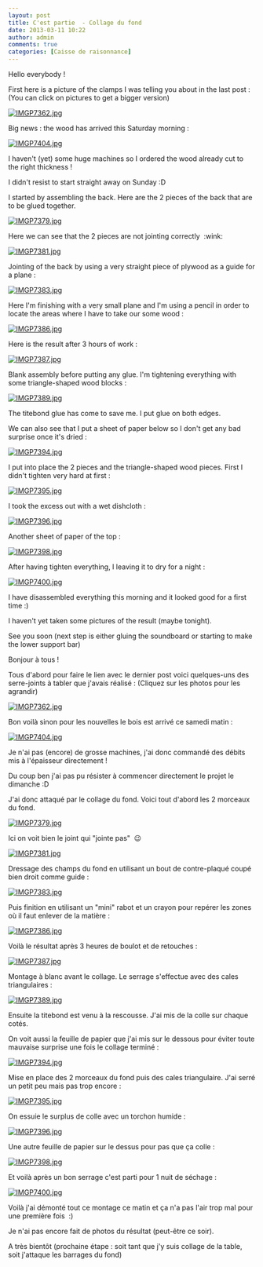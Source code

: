 ```yaml
---
layout: post
title: C'est partie  - Collage du fond
date: 2013-03-11 10:22
author: admin
comments: true
categories: [Caisse de raisonnance]
---
```

<!--:en--><p>Hello everybody !</p>

<p>First here is a picture of the clamps I was telling you about in the last post : (You can click on pictures to get a bigger version)</p>

<p><a href="https://lh6.googleusercontent.com/-39Z84k7DpFg/UTzLbb_IO8I/AAAAAAAAFH4/kLNcYKK-cBY/s1024/IMGP7362.jpg"><img src="https://lh6.googleusercontent.com/-39Z84k7DpFg/UTzLbb_IO8I/AAAAAAAAFH4/kLNcYKK-cBY/s600/IMGP7362.jpg" alt="IMGP7362.jpg" /></a></p>

<p>Big news : the wood has arrived this Saturday morning :</p>

<p><a href="https://lh3.googleusercontent.com/-ruoLrnSNpSM/UTz7yoW87PI/AAAAAAAAFJg/VU8CJTFNWC8/s1024/IMGP7404.jpg"><img src="https://lh3.googleusercontent.com/-ruoLrnSNpSM/UTz7yoW87PI/AAAAAAAAFJg/VU8CJTFNWC8/s600/IMGP7404.jpg" alt="IMGP7404.jpg" /></a></p>

<p>I haven't (yet) some huge machines so I ordered the wood already cut to the right thickness !</p>

<p>I didn't resist to start straight away on Sunday :D</p>

<p>I started by assembling the back. Here are the 2 pieces of the back that are to be glued together.</p>

<p><a href="https://lh3.googleusercontent.com/-Pvq4fcHSOoY/UTzLbew9BeI/AAAAAAAAFHw/WHLLrcjDpsY/s1024/IMGP7379.jpg"><img src="https://lh3.googleusercontent.com/-Pvq4fcHSOoY/UTzLbew9BeI/AAAAAAAAFHw/WHLLrcjDpsY/s600/IMGP7379.jpg" alt="IMGP7379.jpg" /></a></p>

<p>Here we can see that the 2 pieces are not jointing correctly  :wink:</p>

<p><a href="https://lh6.googleusercontent.com/-ULOBwCYR1oE/UTzLc6-OR0I/AAAAAAAAFIA/g2uJ6ZBSECo/s1024/IMGP7381.jpg"><img src="https://lh6.googleusercontent.com/-ULOBwCYR1oE/UTzLc6-OR0I/AAAAAAAAFIA/g2uJ6ZBSECo/s600/IMGP7381.jpg" alt="IMGP7381.jpg" /></a></p>

<p>Jointing of the back by using a very straight piece of plywood as a guide for a plane :</p>

<p><a href="https://lh6.googleusercontent.com/-GvzE3RqBt4Y/UTzLdHBZ4tI/AAAAAAAAFIM/nk0Dfr-vm2E/s1024/IMGP7383.jpg"><img src="https://lh6.googleusercontent.com/-GvzE3RqBt4Y/UTzLdHBZ4tI/AAAAAAAAFIM/nk0Dfr-vm2E/s600/IMGP7383.jpg" alt="IMGP7383.jpg" /></a></p>

<p>Here I'm finishing with a very small plane and I'm using a pencil in order to locate the areas where I have to take our some wood :</p>

<p><a href="https://lh6.googleusercontent.com/-ory4TEqhy7w/UTzLdJT9sDI/AAAAAAAAFIQ/PBiHA7fEPtA/s1024/IMGP7386.jpg"><img src="https://lh6.googleusercontent.com/-ory4TEqhy7w/UTzLdJT9sDI/AAAAAAAAFIQ/PBiHA7fEPtA/s600/IMGP7386.jpg" alt="IMGP7386.jpg" /></a></p>

<p>Here is the result after 3 hours of work :</p>

<p><a href="https://lh5.googleusercontent.com/-Sv4-nBj19IU/UTzLeNPcN4I/AAAAAAAAFIY/UQgKCntiXfM/s1024/IMGP7387.jpg"><img src="https://lh5.googleusercontent.com/-Sv4-nBj19IU/UTzLeNPcN4I/AAAAAAAAFIY/UQgKCntiXfM/s600/IMGP7387.jpg" alt="IMGP7387.jpg" /></a></p>

<p>Blank assembly before putting any glue. I'm tightening everything with some triangle-shaped wood blocks :</p>

<p><a href="https://lh3.googleusercontent.com/-6nPH0YE3lxc/UTzLenbAtjI/AAAAAAAAFIk/dn93HpEfZck/s1024/IMGP7389.jpg"><img src="https://lh3.googleusercontent.com/-6nPH0YE3lxc/UTzLenbAtjI/AAAAAAAAFIk/dn93HpEfZck/s600/IMGP7389.jpg" alt="IMGP7389.jpg" /></a></p>

<p>The titebond glue has come to save me. I put glue on both edges.</p>

<p>We can also see that I put a sheet of paper below so I don't get any bad surprise once it's dried :</p>

<p><a href="https://lh6.googleusercontent.com/-REdnwV-PHJ0/UTzLe4r2iGI/AAAAAAAAFIo/ZFONq5Qh7l0/s1024/IMGP7394.jpg"><img src="https://lh6.googleusercontent.com/-REdnwV-PHJ0/UTzLe4r2iGI/AAAAAAAAFIo/ZFONq5Qh7l0/s600/IMGP7394.jpg" alt="IMGP7394.jpg" /></a></p>

<p>I put into place the 2 pieces and the triangle-shaped wood pieces. First I didn't tighten very hard at first :</p>

<p><a href="https://lh6.googleusercontent.com/-SfcYIpn1IN0/UTzLfWig4aI/AAAAAAAAFI0/UxwfO9PUWcw/s1024/IMGP7395.jpg"><img src="https://lh6.googleusercontent.com/-SfcYIpn1IN0/UTzLfWig4aI/AAAAAAAAFI0/UxwfO9PUWcw/s600/IMGP7395.jpg" alt="IMGP7395.jpg" /></a></p>

<p>I took the excess out with a wet dishcloth :</p>

<p><a href="https://lh5.googleusercontent.com/-CrdUEHjXLCY/UTzLfhtiTZI/AAAAAAAAFI4/tApCG1VdfL4/s1024/IMGP7396.jpg"><img src="https://lh5.googleusercontent.com/-CrdUEHjXLCY/UTzLfhtiTZI/AAAAAAAAFI4/tApCG1VdfL4/s600/IMGP7396.jpg" alt="IMGP7396.jpg" /></a></p>

<p>Another sheet of paper of the top :</p>

<p><a href="https://lh6.googleusercontent.com/-2ZB0EreQiSk/UTzLfxZSLRI/AAAAAAAAFJA/rwmgq075pc4/s1024/IMGP7398.jpg"><img src="https://lh6.googleusercontent.com/-2ZB0EreQiSk/UTzLfxZSLRI/AAAAAAAAFJA/rwmgq075pc4/s600/IMGP7398.jpg" alt="IMGP7398.jpg" /></a></p>

<p>After having tighten everything, I leaving it to dry for a night :</p>

<p><a href="https://lh3.googleusercontent.com/-DHKdTXbDRGE/UTzLh5vjOLI/AAAAAAAAFJI/ngMrjnmXArg/s1024/IMGP7400.jpg"><img src="https://lh3.googleusercontent.com/-DHKdTXbDRGE/UTzLh5vjOLI/AAAAAAAAFJI/ngMrjnmXArg/s600/IMGP7400.jpg" alt="IMGP7400.jpg" /></a></p>

<p>I have disassembled everything this morning and it looked good for a first time :)</p>

<p>I haven't yet taken some pictures of the result (maybe tonight).</p>

<p>See you soon (next step is either gluing the soundboard or starting to make the lower support bar)</p><!--:--><!--:fr-->Bonjour à tous !

Tous d'abord pour faire le lien avec le dernier post voici quelques-uns des serre-joints à tabler que j'avais réalisé : (Cliquez sur les photos pour les agrandir)

<a href="https://lh6.googleusercontent.com/-39Z84k7DpFg/UTzLbb_IO8I/AAAAAAAAFH4/kLNcYKK-cBY/s1024/IMGP7362.jpg"><img alt="IMGP7362.jpg" src="https://lh6.googleusercontent.com/-39Z84k7DpFg/UTzLbb_IO8I/AAAAAAAAFH4/kLNcYKK-cBY/s600/IMGP7362.jpg" /></a>

Bon voilà sinon pour les nouvelles le bois est arrivé ce samedi matin :

<a href="https://lh3.googleusercontent.com/-ruoLrnSNpSM/UTz7yoW87PI/AAAAAAAAFJg/VU8CJTFNWC8/s1024/IMGP7404.jpg"><img alt="IMGP7404.jpg" src="https://lh3.googleusercontent.com/-ruoLrnSNpSM/UTz7yoW87PI/AAAAAAAAFJg/VU8CJTFNWC8/s600/IMGP7404.jpg" /></a>

Je n'ai pas (encore) de grosse machines, j'ai donc commandé des débits mis à l'épaisseur directement !

Du coup ben j'ai pas pu résister à commencer directement le projet le dimanche :D

J'ai donc attaqué par le collage du fond. Voici tout d'abord les 2 morceaux du fond.

<a href="https://lh3.googleusercontent.com/-Pvq4fcHSOoY/UTzLbew9BeI/AAAAAAAAFHw/WHLLrcjDpsY/s1024/IMGP7379.jpg"><img alt="IMGP7379.jpg" src="https://lh3.googleusercontent.com/-Pvq4fcHSOoY/UTzLbew9BeI/AAAAAAAAFHw/WHLLrcjDpsY/s600/IMGP7379.jpg" /></a>

Ici on voit bien le joint qui "jointe pas"  :wink:

<a href="https://lh6.googleusercontent.com/-ULOBwCYR1oE/UTzLc6-OR0I/AAAAAAAAFIA/g2uJ6ZBSECo/s1024/IMGP7381.jpg"><img alt="IMGP7381.jpg" src="https://lh6.googleusercontent.com/-ULOBwCYR1oE/UTzLc6-OR0I/AAAAAAAAFIA/g2uJ6ZBSECo/s600/IMGP7381.jpg" /></a>

Dressage des champs du fond en utilisant un bout de contre-plaqué coupé bien droit comme guide :

<a href="https://lh6.googleusercontent.com/-GvzE3RqBt4Y/UTzLdHBZ4tI/AAAAAAAAFIM/nk0Dfr-vm2E/s1024/IMGP7383.jpg"><img alt="IMGP7383.jpg" src="https://lh6.googleusercontent.com/-GvzE3RqBt4Y/UTzLdHBZ4tI/AAAAAAAAFIM/nk0Dfr-vm2E/s600/IMGP7383.jpg" /></a>

Puis finition en utilisant un "mini" rabot et un crayon pour repérer les zones où il faut enlever de la matière :

<a href="https://lh6.googleusercontent.com/-ory4TEqhy7w/UTzLdJT9sDI/AAAAAAAAFIQ/PBiHA7fEPtA/s1024/IMGP7386.jpg"><img alt="IMGP7386.jpg" src="https://lh6.googleusercontent.com/-ory4TEqhy7w/UTzLdJT9sDI/AAAAAAAAFIQ/PBiHA7fEPtA/s600/IMGP7386.jpg" /></a>

Voilà le résultat après 3 heures de boulot et de retouches :

<a href="https://lh5.googleusercontent.com/-Sv4-nBj19IU/UTzLeNPcN4I/AAAAAAAAFIY/UQgKCntiXfM/s1024/IMGP7387.jpg"><img alt="IMGP7387.jpg" src="https://lh5.googleusercontent.com/-Sv4-nBj19IU/UTzLeNPcN4I/AAAAAAAAFIY/UQgKCntiXfM/s600/IMGP7387.jpg" /></a>

Montage à blanc avant le collage. Le serrage s'effectue avec des cales triangulaires :

<a href="https://lh3.googleusercontent.com/-6nPH0YE3lxc/UTzLenbAtjI/AAAAAAAAFIk/dn93HpEfZck/s1024/IMGP7389.jpg"><img alt="IMGP7389.jpg" src="https://lh3.googleusercontent.com/-6nPH0YE3lxc/UTzLenbAtjI/AAAAAAAAFIk/dn93HpEfZck/s600/IMGP7389.jpg" /></a>

Ensuite la titebond est venu à la rescousse. J'ai mis de la colle sur chaque cotés.

On voit aussi la feuille de papier que j'ai mis sur le dessous pour éviter toute mauvaise surprise une fois le collage terminé :

<a href="https://lh6.googleusercontent.com/-REdnwV-PHJ0/UTzLe4r2iGI/AAAAAAAAFIo/ZFONq5Qh7l0/s1024/IMGP7394.jpg"><img alt="IMGP7394.jpg" src="https://lh6.googleusercontent.com/-REdnwV-PHJ0/UTzLe4r2iGI/AAAAAAAAFIo/ZFONq5Qh7l0/s600/IMGP7394.jpg" /></a>

Mise en place des 2 morceaux du fond puis des cales triangulaire. J'ai serré un petit peu mais pas trop encore :

<a href="https://lh6.googleusercontent.com/-SfcYIpn1IN0/UTzLfWig4aI/AAAAAAAAFI0/UxwfO9PUWcw/s1024/IMGP7395.jpg"><img alt="IMGP7395.jpg" src="https://lh6.googleusercontent.com/-SfcYIpn1IN0/UTzLfWig4aI/AAAAAAAAFI0/UxwfO9PUWcw/s600/IMGP7395.jpg" /></a>

On essuie le surplus de colle avec un torchon humide :

<a href="https://lh5.googleusercontent.com/-CrdUEHjXLCY/UTzLfhtiTZI/AAAAAAAAFI4/tApCG1VdfL4/s1024/IMGP7396.jpg"><img alt="IMGP7396.jpg" src="https://lh5.googleusercontent.com/-CrdUEHjXLCY/UTzLfhtiTZI/AAAAAAAAFI4/tApCG1VdfL4/s600/IMGP7396.jpg" /></a>

Une autre feuille de papier sur le dessus pour pas que ça colle :

<a href="https://lh6.googleusercontent.com/-2ZB0EreQiSk/UTzLfxZSLRI/AAAAAAAAFJA/rwmgq075pc4/s1024/IMGP7398.jpg"><img alt="IMGP7398.jpg" src="https://lh6.googleusercontent.com/-2ZB0EreQiSk/UTzLfxZSLRI/AAAAAAAAFJA/rwmgq075pc4/s600/IMGP7398.jpg" /></a>

Et voilà après un bon serrage c'est parti pour 1 nuit de séchage :

<a href="https://lh3.googleusercontent.com/-DHKdTXbDRGE/UTzLh5vjOLI/AAAAAAAAFJI/ngMrjnmXArg/s1024/IMGP7400.jpg"><img alt="IMGP7400.jpg" src="https://lh3.googleusercontent.com/-DHKdTXbDRGE/UTzLh5vjOLI/AAAAAAAAFJI/ngMrjnmXArg/s600/IMGP7400.jpg" /></a>

Voilà j'ai démonté tout ce montage ce matin et ça n'a pas l'air trop mal pour une première fois  :)

Je n'ai pas encore fait de photos du résultat (peut-être ce soir).

A très bientôt (prochaine étape : soit tant que j'y suis collage de la table, soit j'attaque les barrages du fond)<!--:-->
